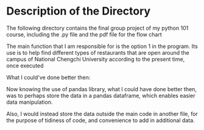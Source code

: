 # Description of the Directory

The following directory contains the final group project of my python 101 course, 
including the .py file and the pdf file for the flow chart

The main function that I am responsible for is the option 1 in the program.
Its use is to help find different types of restaurants that are open around the campus of National Chengchi University
according to the present time, once executed


What I could've done better then:

Now knowing the use of pandas library,
what I could have done better then, was to perhaps store the data in a pandas dataframe,
which enables easier data manipulation.

Also, I would instead store the data outside the main code in another file, 
for the purpose of tidiness of code, and convenience to add in additional data.
